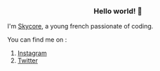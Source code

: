 <h3 align="center">Hello world! 👋</h3>

I'm [Skycore](https://github.com/skycoore), a young french passionate of coding.

<summary>You can find me on :</summary>
<ol>
<li><a href="">Instagram</a></li>
<li><a href="">Twitter</a></li>
</ol>
